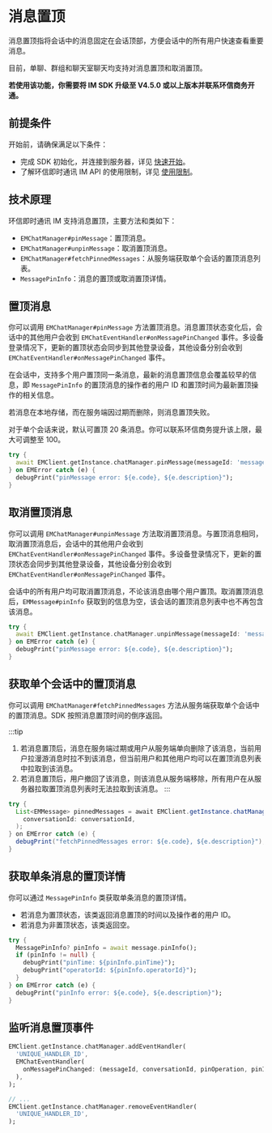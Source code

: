# 消息置顶

消息置顶指将会话中的消息固定在会话顶部，方便会话中的所有用户快速查看重要消息。

目前，单聊、群组和聊天室聊天均支持对消息置顶和取消置顶。

**若使用该功能，你需要将 IM SDK 升级至 V4.5.0 或以上版本并联系环信商务开通。**

## 前提条件

开始前，请确保满足以下条件：

- 完成 SDK 初始化，并连接到服务器，详见 [快速开始](quickstart.html)。
- 了解环信即时通讯 IM API 的使用限制，详见 [使用限制](/product/limitation.html)。

## 技术原理

环信即时通讯 IM 支持消息置顶，主要方法和类如下：

- `EMChatManager#pinMessage`：置顶消息。
- `EMChatManager#unpinMessage`：取消置顶消息。
- `EMChatManager#fetchPinnedMessages`：从服务端获取单个会话的置顶消息列表。
- `MessagePinInfo`：消息的置顶或取消置顶详情。

## 置顶消息

你可以调用 `EMChatManager#pinMessage` 方法置顶消息。消息置顶状态变化后，会话中的其他用户会收到 `EMChatEventHandler#onMessagePinChanged` 事件。多设备登录情况下，更新的置顶状态会同步到其他登录设备，其他设备分别会收到 `EMChatEventHandler#onMessagePinChanged` 事件。

在会话中，支持多个用户置顶同一条消息，最新的消息置顶信息会覆盖较早的信息，即 `MessagePinInfo` 的置顶消息的操作者的用户 ID 和置顶时间为最新置顶操作的相关信息。

若消息在本地存储，而在服务端因过期而删除，则消息置顶失败。

对于单个会话来说，默认可置顶 20 条消息。你可以联系环信商务提升该上限，最大可调整至 100。

```dart
try {
  await EMClient.getInstance.chatManager.pinMessage(messageId: 'messageId');
} on EMError catch (e) {
  debugPrint("pinMessage error: ${e.code}, ${e.description}");
}
```

## 取消置顶消息

你可以调用 `EMChatManager#unpinMessage` 方法取消置顶消息。与置顶消息相同，取消置顶消息后，会话中的其他用户会收到 `EMChatEventHandler#onMessagePinChanged` 事件。多设备登录情况下，更新的置顶状态会同步到其他登录设备，其他设备分别会收到 `EMChatEventHandler#onMessagePinChanged` 事件。

会话中的所有用户均可取消置顶消息，不论该消息由哪个用户置顶。取消置顶消息后，`EMMessage#pinInfo` 获取到的信息为空，该会话的置顶消息列表中也不再包含该消息。

```dart
try {
  await EMClient.getInstance.chatManager.unpinMessage(messageId: 'messageId');
} on EMError catch (e) {
  debugPrint("pinMessage error: ${e.code}, ${e.description}");
}
```

## 获取单个会话中的置顶消息

你可以调用 `EMChatManager#fetchPinnedMessages` 方法从服务端获取单个会话中的置顶消息。SDK 按照消息置顶时间的倒序返回。

:::tip
1. 若消息置顶后，消息在服务端过期或用户从服务端单向删除了该消息，当前用户拉漫游消息时拉不到该消息，但当前用户和其他用户均可以在置顶消息列表中拉取到该消息。
2. 若消息置顶后，用户撤回了该消息，则该消息从服务端移除，所有用户在从服务器拉取置顶消息列表时无法拉取到该消息。
:::

```java
try {
  List<EMMessage> pinnedMessages = await EMClient.getInstance.chatManager.fetchPinnedMessages(
    conversationId: conversationId,
  );
} on EMError catch (e) {
  debugPrint("fetchPinnedMessages error: ${e.code}, ${e.description}");
}
```

## 获取单条消息的置顶详情

你可以通过 `MessagePinInfo` 类获取单条消息的置顶详情。

- 若消息为置顶状态，该类返回消息置顶的时间以及操作者的用户 ID。
- 若消息为非置顶状态，该类返回空。

```dart
try {
  MessagePinInfo? pinInfo = await message.pinInfo();
  if (pinInfo != null) {
    debugPrint("pinTime: ${pinInfo.pinTime}");
    debugPrint("operatorId: ${pinInfo.operatorId}");
  }
} on EMError catch (e) {
  debugPrint("pinInfo error: ${e.code}, ${e.description}");
}
```

## 监听消息置顶事件

```dart
EMClient.getInstance.chatManager.addEventHandler(
  'UNIQUE_HANDLER_ID',
  EMChatEventHandler(
    onMessagePinChanged: (messageId, conversationId, pinOperation, pinInfo) {},
  ),
);

// ...
EMClient.getInstance.chatManager.removeEventHandler(
  'UNIQUE_HANDLER_ID',
);

```
